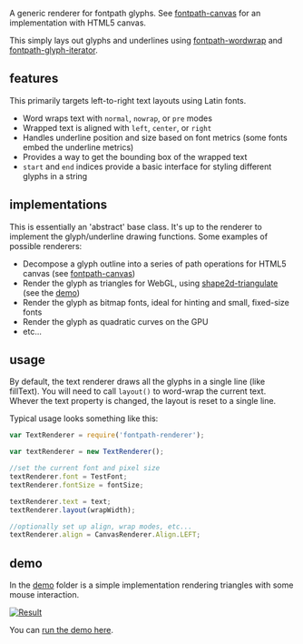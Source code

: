 A generic renderer for fontpath glyphs. See [fontpath-canvas](https://github.com/mattdesl/fontpath-canvas) for an implementation with HTML5 canvas.

This simply lays out glyphs and underlines using [fontpath-wordwrap](https://github.com/mattdesl/fontpath-wordwrap) and [fontpath-glyph-iterator](https://github.com/mattdesl/fontpath-glyph-iterator). 

## features

This primarily targets left-to-right text layouts using Latin fonts.

- Word wraps text with `normal`, `nowrap`, or `pre` modes
- Wrapped text is aligned with `left`, `center`, or `right`
- Handles underline position and size based on font metrics (some fonts embed the underline metrics)
- Provides a way to get the bounding box of the wrapped text
- `start` and `end` indices provide a basic interface for styling different glyphs in a string

## implementations

This is essentially an 'abstract' base class. It's up to the renderer to implement the glyph/underline drawing functions. Some examples of possible renderers:

- Decompose a glyph outline into a series of path operations for HTML5 canvas (see [fontpath-canvas](https://github.com/mattdesl/fontpath-canvas))
- Render the glyph as triangles for WebGL, using [shape2d-triangulate](https://github.com/mattdesl/shape2d-triangulate) (see the [demo](demo))
- Render the glyph as bitmap fonts, ideal for hinting and small, fixed-size fonts
- Render the glyph as quadratic curves on the GPU
- etc...

## usage

By default, the text renderer draws all the glyphs in a single line (like fillText). You will need to call `layout()` to word-wrap the current text. Whever the text property is changed, the layout is reset to a single line. 

Typical usage looks something like this:

```js
var TextRenderer = require('fontpath-renderer');

var textRenderer = new TextRenderer();

//set the current font and pixel size
textRenderer.font = TestFont;
textRenderer.fontSize = fontSize;

textRenderer.text = text;
textRenderer.layout(wrapWidth);

//optionally set up align, wrap modes, etc...
textRenderer.align = CanvasRenderer.Align.LEFT;
```

## demo

In the [demo](demo) folder is a simple implementation rendering triangles with some mouse interaction.

[![Result](http://i.imgur.com/jC4hqB2.png)](http://mattdesl.github.io/fontpath-renderer/demo/tris.html)

You can [run the demo here](http://mattdesl.github.io/fontpath-renderer/demo/tris.html).
